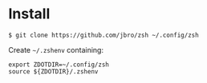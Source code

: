 # Install

    $ git clone https://github.com/jbro/zsh ~/.config/zsh

Create `~/.zshenv` containing:

    export ZDOTDIR=~/.config/zsh
    source ${ZDOTDIR}/.zshenv

